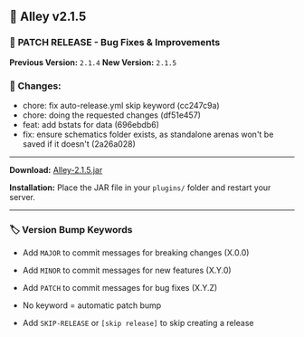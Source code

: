 ## 🎉 Alley v2.1.5

### 🔧 **PATCH RELEASE** - Bug Fixes & Improvements

**Previous Version:** `2.1.4`
**New Version:** `2.1.5`

### 📝 Changes:

- chore: fix auto-release.yml skip keyword (cc247c9a)
- chore: doing the requested changes (df51e457)
- feat: add bstats for data (696ebdb6)
- fix: ensure schematics folder exists, as standalone arenas won't be saved if it doesn't (2a26a028)

---
**Download:** [Alley-2.1.5.jar](https://github.com/RevereInc/alley-practice/releases/download/v2.1.5/Alley-2.1.5.jar)

**Installation:** Place the JAR file in your `plugins/` folder and restart your server.

---
### 🏷️ Version Bump Keywords

- Add `MAJOR` to commit messages for breaking changes (X.0.0)

- Add `MINOR` to commit messages for new features (X.Y.0)

- Add `PATCH` to commit messages for bug fixes (X.Y.Z)

- No keyword = automatic patch bump

- Add `SKIP-RELEASE` or `[skip release]` to skip creating a release

